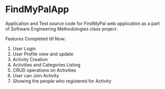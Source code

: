 # FindMyPalApp
Application and Test source code for FindMyPal web application as a part of Software Engineering Methodologies class project.

Features Completed till Now:
1. User Login
2. User Profile view and update
3. Activity Creation
4. Activities and Categories Listing
5. CRUD operations on Activities
6. User can Join Activity
7. Showing the people who registered for Activity
